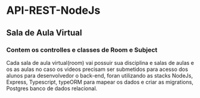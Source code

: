 # API-REST-NodeJs

## Sala de Aula Virtual

### Contem os controlles e classes de Room e Subject

Cada sala de aula virtual(room) vai possuir sua disciplina e salas de aulas e os as aulas no caso os videos precisam ser submetidos para acesso dos alunos para desenvolvedor o back-end, foran utilizando as stacks NodeJs, Express, Typescript, typeORM para mapear os dados e criar as migrations, Postgres banco de dados relacional.
